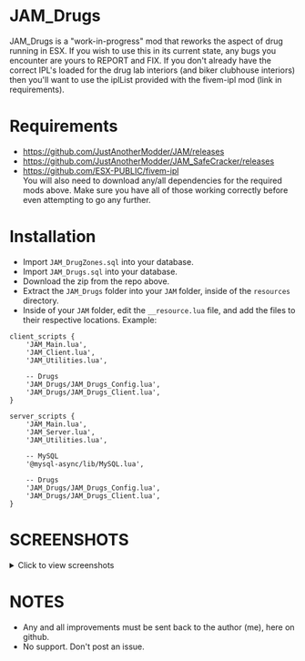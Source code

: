 # JAM_Drugs

JAM_Drugs is a "work-in-progress" mod that reworks the aspect of drug running in ESX. If you wish to use this in its current state, any bugs you encounter are yours to REPORT and FIX. If you don't already have the correct IPL's loaded for the drug lab interiors (and biker clubhouse interiors) then you'll want to use the iplList provided with the fivem-ipl mod (link in requirements).

# Requirements
- https://github.com/JustAnotherModder/JAM/releases
- https://github.com/JustAnotherModder/JAM_SafeCracker/releases
- https://github.com/ESX-PUBLIC/fivem-ipl
<br/>You will also need to download any/all dependencies for the required mods above. Make sure you have all of those working correctly before even attempting to go any further.

# Installation
- Import `JAM_DrugZones.sql` into your database.
- Import `JAM_Drugs.sql` into your database.
- Download the zip from the repo above.
- Extract the `JAM_Drugs` folder into your `JAM` folder, inside of the `resources` directory.
- Inside of your `JAM` folder, edit the `__resource.lua` file, and add the files to their respective locations. Example:

```
client_scripts {
	'JAM_Main.lua',
	'JAM_Client.lua',
	'JAM_Utilities.lua',

	-- Drugs
	'JAM_Drugs/JAM_Drugs_Config.lua',
	'JAM_Drugs/JAM_Drugs_Client.lua',
}

server_scripts {	
	'JAM_Main.lua',
	'JAM_Server.lua',
	'JAM_Utilities.lua',

	-- MySQL
	'@mysql-async/lib/MySQL.lua',

	-- Drugs
	'JAM_Drugs/JAM_Drugs_Config.lua',
	'JAM_Drugs/JAM_Drugs_Client.lua',
}
```

# SCREENSHOTS
<details>
  <summary>Click to view screenshots</summary>
  
  - Purchase direct from gang manufacturing plants.
![alttext](https://i.imgur.com/hS59kyV.jpg)
![alttext](https://i.imgur.com/tAUbkkc.jpg)
![alttext](https://i.imgur.com/3n1haZe.jpg)
  
  - Or try to rob their supply.
![alttext](https://i.imgur.com/PJf3fyg.jpg)
![alttext](https://i.imgur.com/u2x8wOw.jpg)
![alttext](https://i.imgur.com/UnBuwJJ.jpg)

  - Sell to random NPCs for more smaller deals and larger profit, or to gangs for bulk sales - but be careful, gangs might try to rob you and pedestrians might try to attack you or rat you out to the police!
![alttext](https://i.imgur.com/MQ6eU32.jpg)
![alttext](https://i.imgur.com/jQORGS8.jpg)
</details>

# NOTES
- Any and all improvements must be sent back to the author (me), here on github.
- No support. Don't post an issue.
